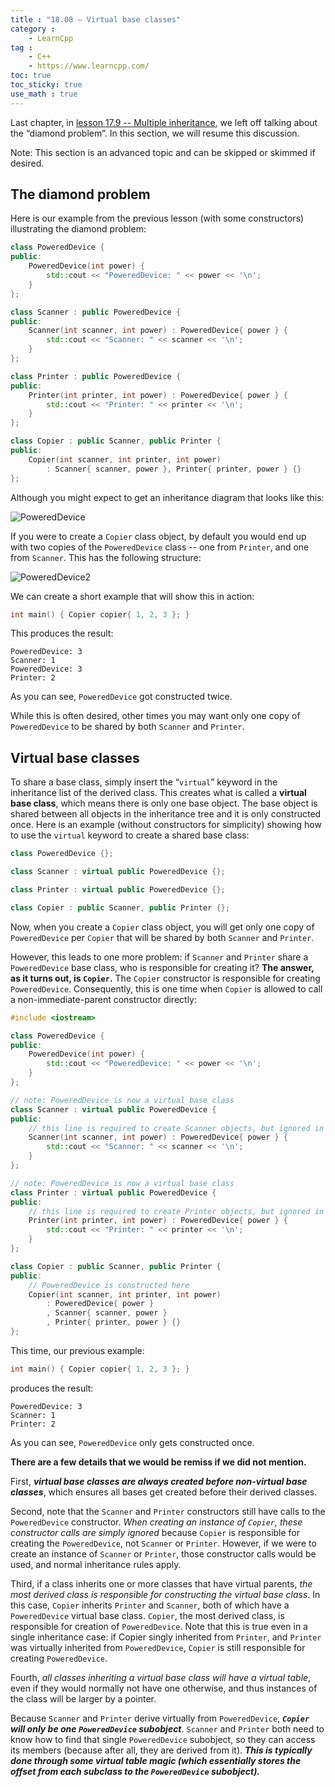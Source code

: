 ```yaml
---
title : "18.08 — Virtual base classes"
category :
    - LearnCpp
tag : 
    - C++
    - https://www.learncpp.com/
toc: true  
toc_sticky: true 
use_math : true
---
```



Last chapter, in [lesson 17.9 -- Multiple inheritance](https://www.learncpp.com/cpp-tutorial/multiple-inheritance/), we left off talking about the “diamond problem”. In this section, we will resume this discussion.

Note: This section is an advanced topic and can be skipped or skimmed if desired.


## The diamond problem

Here is our example from the previous lesson (with some constructors) illustrating the diamond problem:

```c++
class PoweredDevice {
public:
    PoweredDevice(int power) {
        std::cout << "PoweredDevice: " << power << '\n';
    }
};

class Scanner : public PoweredDevice {
public:
    Scanner(int scanner, int power) : PoweredDevice{ power } {
        std::cout << "Scanner: " << scanner << '\n';
    }
};

class Printer : public PoweredDevice {
public:
    Printer(int printer, int power) : PoweredDevice{ power } {
        std::cout << "Printer: " << printer << '\n';
    }
};

class Copier : public Scanner, public Printer {
public:
    Copier(int scanner, int printer, int power)
        : Scanner{ scanner, power }, Printer{ printer, power } {}
};
```

Although you might expect to get an inheritance diagram that looks like this:

![PoweredDevice](https://www.learncpp.com/images/CppTutorial/Section11/PoweredDevice.gif)

If you were to create a `Copier` class object, by default you would end up with two copies of the `PoweredDevice` class -- one from `Printer`, and one from `Scanner`. This has the following structure:

![PoweredDevice2](https://www.learncpp.com/images/CppTutorial/Section11/PoweredDevice2.gif)

We can create a short example that will show this in action:

```c++
int main() { Copier copier{ 1, 2, 3 }; }
```

This produces the result:

```
PoweredDevice: 3
Scanner: 1
PoweredDevice: 3
Printer: 2
```

As you can see, `PoweredDevice` got constructed twice.

While this is often desired, other times you may want only one copy of `PoweredDevice` to be shared by both `Scanner` and `Printer`.


## Virtual base classes

To share a base class, simply insert the “`virtual`” keyword in the inheritance list of the derived class. This creates what is called a **virtual base class**, which means there is only one base object. The base object is shared between all objects in the inheritance tree and it is only constructed once. Here is an example (without constructors for simplicity) showing how to use the `virtual` keyword to create a shared base class:

```c++
class PoweredDevice {};

class Scanner : virtual public PoweredDevice {};

class Printer : virtual public PoweredDevice {};

class Copier : public Scanner, public Printer {};
```

Now, when you create a `Copier` class object, you will get only one copy of `PoweredDevice` per `Copier` that will be shared by both `Scanner` and `Printer`.

However, this leads to one more problem: if `Scanner` and `Printer` share a `PoweredDevice` base class, who is responsible for creating it? **The answer, as it turns out, is `Copier`.** The `Copier` constructor is responsible for creating `PoweredDevice`. Consequently, this is one time when `Copier` is allowed to call a non-immediate-parent constructor directly:

```c++
#include <iostream>

class PoweredDevice {
public:
    PoweredDevice(int power) {
        std::cout << "PoweredDevice: " << power << '\n';
    }
};

// note: PoweredDevice is now a virtual base class
class Scanner : virtual public PoweredDevice {
public:
    // this line is required to create Scanner objects, but ignored in this case
    Scanner(int scanner, int power) : PoweredDevice{ power } {
        std::cout << "Scanner: " << scanner << '\n';
    }
};

// note: PoweredDevice is now a virtual base class
class Printer : virtual public PoweredDevice {
public:
    // this line is required to create Printer objects, but ignored in this case
    Printer(int printer, int power) : PoweredDevice{ power } {
        std::cout << "Printer: " << printer << '\n';
    }
};

class Copier : public Scanner, public Printer {
public:
    // PoweredDevice is constructed here
    Copier(int scanner, int printer, int power)
        : PoweredDevice{ power }
        , Scanner{ scanner, power }
        , Printer{ printer, power } {}
};
```

This time, our previous example:

```c++
int main() { Copier copier{ 1, 2, 3 }; }
```

produces the result:

```
PoweredDevice: 3
Scanner: 1
Printer: 2
```

As you can see, `PoweredDevice` only gets constructed once.

**There are a few details that we would be remiss if we did not mention.**

First, ***virtual base classes are always created before non-virtual base classes***, which ensures all bases get created before their derived classes.

Second, note that the `Scanner` and `Printer` constructors still have calls to the `PoweredDevice` constructor. *When creating an instance of `Copier`, these constructor calls are simply ignored* because `Copier` is responsible for creating the `PoweredDevice`, not `Scanner` or `Printer`. However, if we were to create an instance of `Scanner` or `Printer`, those constructor calls would be used, and normal inheritance rules apply.

Third, if a class inherits one or more classes that have virtual parents, *the most derived class is responsible for constructing the virtual base class*. In this case, `Copier` inherits `Printer` and `Scanner`, both of which have a `PoweredDevice` virtual base class. `Copier`, the most derived class, is responsible for creation of `PoweredDevice`. Note that this is true even in a single inheritance case: if Copier singly inherited from `Printer`, and `Printer` was virtually inherited from `PoweredDevice`, `Copier` is still responsible for creating `PoweredDevice`.

Fourth, *all classes inheriting a virtual base class will have a virtual table*, even if they would normally not have one otherwise, and thus instances of the class will be larger by a pointer.

Because `Scanner` and `Printer` derive virtually from `PoweredDevice`, ***`Copier` will only be one `PoweredDevice` subobject***. `Scanner` and `Printer` both need to know how to find that single `PoweredDevice` subobject, so they can access its members (because after all, they are derived from it). ***This is typically done through some virtual table magic (which essentially stores the offset from each subclass to the `PoweredDevice` subobject).***